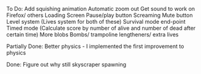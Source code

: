 To Do:
Add squishing animation
Automatic zoom out
Get sound to work on Firefox/ others
Loading Screen
Pause/play button
Screaming
Mute button
Level system (Lives system for both of these)
Survival mode end-point 
Timed mode (Calculate score by number of alive and number of dead after certain time)
More blobs
Bombs/ trampoline lengtheners/ extra lives


Partially Done:
Better physics - I implemented the first improvement to physics


Done:
Figure out why still skyscraper spawning